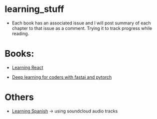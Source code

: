 # learning_stuff

- Each book has an associated issue and I will post summary of each chapter to that issue as a comment. Trying it to track progress while reading.


# Books:

- [Learning React](/../../issues/1)

- [Deep learning for coders with fastai and pytorch](/../../issues/3)

# Others

- [Learning Spanish](/../../issues/2) -> using soundcloud audio tracks
